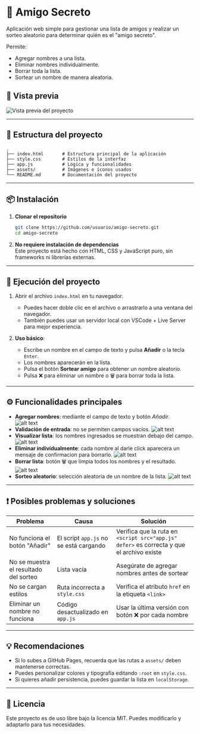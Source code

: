 # 🎁 Amigo Secreto

Aplicación web simple para gestionar una lista de amigos y realizar un sorteo aleatorio para determinar quién es el "amigo secreto".

Permite:

- Agregar nombres a una lista.
- Eliminar nombres individualmente.
- Borrar toda la lista.
- Sortear un nombre de manera aleatoria.

## 📸 Vista previa

![Vista previa del proyecto](assets/amigo-secreto.png)

---

## 📂 Estructura del proyecto

```
.
├── index.html       # Estructura principal de la aplicación
├── style.css        # Estilos de la interfaz
├── app.js           # Lógica y funcionalidades
├── assets/          # Imágenes e íconos usados
└── README.md        # Documentación del proyecto
```

---

## 📦 Instalación

1. **Clonar el repositorio**

   ```bash
   git clone https://github.com/usuario/amigo-secreto.git
   cd amigo-secreto
   ```

2. **No requiere instalación de dependencias**  
   Este proyecto está hecho con HTML, CSS y JavaScript puro, sin frameworks ni librerías externas.

---

## 🚀 Ejecución del proyecto

1. Abrir el archivo `index.html` en tu navegador.

   - Puedes hacer doble clic en el archivo o arrastrarlo a una ventana del navegador.
   - También puedes usar un servidor local con VSCode + Live Server para mejor experiencia.

2. **Uso básico**:
   - Escribe un nombre en el campo de texto y pulsa **Añadir** o la tecla `Enter`.
   - Los nombres aparecerán en la lista.
   - Pulsa el botón **Sortear amigo** para obtener un nombre aleatorio.
   - Pulsa ❌ para eliminar un nombre o 🗑 para borrar toda la lista.

---

## ⚙️ Funcionalidades principales

- **Agregar nombres**: mediante el campo de texto y botón _Añadir_.  
![alt text](assets/{022DF4A5-5308-4F19-AE27-E00D641342AB}.png)
- **Validación de entrada**: no se permiten campos vacíos.
![alt text](assets/{0681B0F6-7D27-41D3-BB7B-67F864A89488}.png)
- **Visualizar lista**: los nombres ingresados se muestran debajo del campo.  
![alt text](assets/{FD841E5F-935B-4B3C-BB81-CE6393DD9278}.png)
- **Eliminar individualmente**: cada nombre al darle click aparecera un mensaje de confirmacion para borrarlo.
![alt text](assets/{DA966570-CFFD-4BA3-A2FA-3EB8214A0C27}.png)
- **Borrar lista**: botón 🗑 que limpia todos los nombres y el resultado.
![alt text](assets/{F8974749-9702-4E65-96DD-59EAE7C0CB88}.png)
- **Sorteo aleatorio**: selección aleatoria de un nombre de la lista.
![alt text](assets/{6EAC7A39-A169-494B-83F2-4DEB48336A65}.png)

---

## ❗ Posibles problemas y soluciones

| Problema                              | Causa                                  | Solución                                                                                  |
| ------------------------------------- | -------------------------------------- | ----------------------------------------------------------------------------------------- |
| No funciona el botón "Añadir"         | El script `app.js` no se está cargando | Verifica que la ruta en `<script src="app.js" defer>` es correcta y que el archivo existe |
| No se muestra el resultado del sorteo | Lista vacía                            | Asegúrate de agregar nombres antes de sortear                                             |
| No se cargan estilos                  | Ruta incorrecta a `style.css`          | Verifica el atributo `href` en la etiqueta `<link>`                                       |
| Eliminar un nombre no funciona        | Código desactualizado en `app.js`      | Usar la última versión con botón ❌ por cada nombre                                       |

---

## 💡 Recomendaciones

- Si lo subes a GitHub Pages, recuerda que las rutas a `assets/` deben mantenerse correctas.
- Puedes personalizar colores y tipografía editando `:root` en `style.css`.
- Si quieres añadir persistencia, puedes guardar la lista en `localStorage`.

---

## 📜 Licencia

Este proyecto es de uso libre bajo la licencia MIT. Puedes modificarlo y adaptarlo para tus necesidades.
